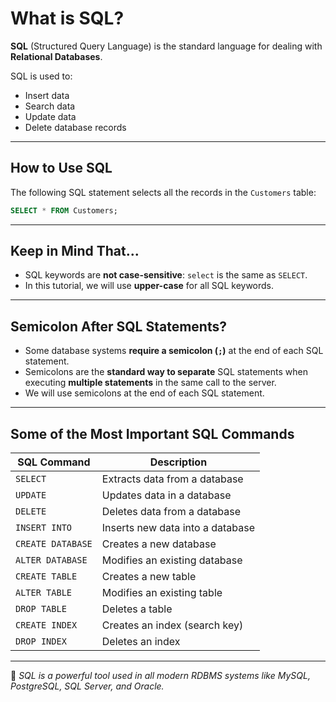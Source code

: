 # What is SQL?

**SQL** (Structured Query Language) is the standard language for dealing with **Relational Databases**.

SQL is used to:
- Insert data
- Search data
- Update data
- Delete database records

---

## How to Use SQL

The following SQL statement selects all the records in the `Customers` table:

```sql
SELECT * FROM Customers;
```

---

## Keep in Mind That...

- SQL keywords are **not case-sensitive**: `select` is the same as `SELECT`.
- In this tutorial, we will use **upper-case** for all SQL keywords.

---

## Semicolon After SQL Statements?

- Some database systems **require a semicolon (`;`)** at the end of each SQL statement.
- Semicolons are the **standard way to separate** SQL statements when executing **multiple statements** in the same call to the server.
- We will use semicolons at the end of each SQL statement.

---

## Some of the Most Important SQL Commands

| SQL Command     | Description                                |
|-----------------|--------------------------------------------|
| `SELECT`        | Extracts data from a database              |
| `UPDATE`        | Updates data in a database                 |
| `DELETE`        | Deletes data from a database               |
| `INSERT INTO`   | Inserts new data into a database           |
| `CREATE DATABASE` | Creates a new database                  |
| `ALTER DATABASE`  | Modifies an existing database           |
| `CREATE TABLE`    | Creates a new table                     |
| `ALTER TABLE`     | Modifies an existing table              |
| `DROP TABLE`      | Deletes a table                         |
| `CREATE INDEX`    | Creates an index (search key)           |
| `DROP INDEX`      | Deletes an index                        |

---

📌 *SQL is a powerful tool used in all modern RDBMS systems like MySQL, PostgreSQL, SQL Server, and Oracle.*
